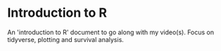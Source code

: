 # Introduction to R

An 'introduction to R' document to go along with my video(s). Focus on tidyverse, plotting and survival analysis.